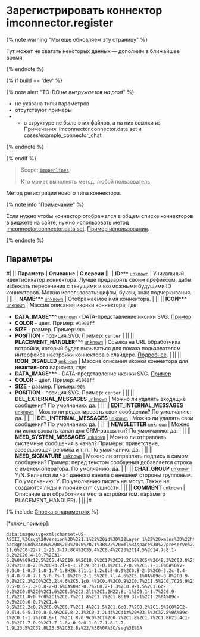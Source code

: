 # Зарегистрировать коннектор imconnector.register

{% note warning "Мы еще обновляем эту страницу" %}

Тут может не хватать некоторых данных — дополним в ближайшее время

{% endnote %}

{% if build == 'dev' %}

{% note alert "TO-DO _не выгружается на prod_" %}

- не указана типы параметров
- отсутствуют примеры
- - в структуре не было этих файлов, а на них ссылки из Примечания: imconnector.connector.data.set и cases/example_connector_chat

{% endnote %}

{% endif %}

> Scope: [`imopenlines`](../../scopes/permissions.md)
>
> Кто может выполнять метод: любой пользователь

Метод регистрации нового типа коннектора.

{% note info "Примечание" %}

Если нужно чтобы коннектор отображался в общем списке коннекторов в виджете на сайте, нужно использовать метод [imconnector.connector.data.set](.). [Пример использования](.).

{% endnote %}

## Параметры

#|
|| **Параметр** | **Описание** | **С версии** ||
|| **ID^*^**
[`unknown`](../../data-types.md) | Уникальный идентификатор коннектора. Лучше предварять своим префиксом, дабы избежать пересечения с текущими и возможными будущими ID коннекторов. Можно использовать: цифры, буквы, знак подчеркивания. | ||
|| **NAME^*^**
[`unknown`](../../data-types.md) | Отображаемое имя коннектора. | ||
|| **ICON^*^**
[`unknown`](../../data-types.md) | Массив описания иконки коннектора, где:
- **DATA_IMAGE^*^**
[`unknown`](../../data-types.md) - DATA-представление иконки SVG. [Пример](*ключ_пример)
- **COLOR** - цвет. Пример: `#1900ff`
- **SIZE** - размер. Пример: `90%`
- **POSITION** - позиция SVG. Пример: `center`
 | ||
|| **PLACEMENT_HANDLER^*^**
[`unknown`](../../data-types.md) | Ссылка на URL обработчика встройки, который будет вызываться для показа пользователям интерфейса настройки коннектора в слайдере. [Подробнее](https://dev.1c-bitrix.ru/learning/course/index.php?COURSE_ID=99&CHAPTER_ID=02535&LESSON_PATH=8771.5380.2535). | ||
|| **ICON_DISABLED**
[`unknown`](../../data-types.md) | Массив описания иконки коннектора для **неактивного** варианта, где:
- **DATA_IMAGE^*^** - DATA-представление иконки SVG. [Пример](*ключ_пример)
- **COLOR** - цвет. Пример: `#1900ff`
- **SIZE** - размер. Пример: `90%`
- **POSITION** - позиция SVG. Пример: `center`
  | ||
|| **DEL_EXTERNAL_MESSAGES**
[`unknown`](../../data-types.md) | Можно ли удалять входящие сообщения? По умолчанию: да. | ||
|| **EDIT_INTERNAL_MESSAGES**
[`unknown`](../../data-types.md) | Можно ли редактировать свои сообщения? По умолчанию: да. | ||
|| **DEL_INTERNAL_MESSAGES**
[`unknown`](../../data-types.md) | Можно ли удалять свои сообщения? По умолчанию: да. | ||
|| **NEWSLETTER**
[`unknown`](../../data-types.md) | Можно ли использовать канал для CRM-рассылки? По умолчанию: да. | ||
|| **NEED_SYSTEM_MESSAGES**
[`unknown`](../../data-types.md) | Можно ли отправлять системные сообщения в канал? Примеры: приветствие, завершающая реплика и т. п. По умолчанию: да. | ||
|| **NEED_SIGNATURE**
[`unknown`](../../data-types.md) | Можно ли отправлять подпись в самом сообщении? Пример: перед текстом сообщения добавляется строка с именем оператора. По умолчанию: да. | ||
|| **CHAT_GROUP**
[`unknown`](../../data-types.md) | Y/N. Является ли чат данного канала с внешней стороны групповым. По умолчанию: Y. По умолчанию писать не могут. Также не создаются лиды и прочие crm сущности.| ||
|| **COMMENT**
[`unknown`](../../data-types.md) | Описание для обработчика места встройки (см. параметр PLACEMENT_HANDLER). | ||
|#

{% include [Сноска о параметрах](../../../_includes/required.md) %}

[*ключ_пример]: 
```
data:image/svg+xml;charset=US-ASCII,%3Csvg%20version%3D%221.1%22%20id%3D%22Layer_1%22%20xmlns%3D%22http%3A//www.w3.org/2000/svg%22%20x%3D%220px%22%20y%3D%220px%22%0A%09%20viewBox%3D%220%200%2070%2071%22%20style%3D%22enable-background%3Anew%200%200%2070%2071%3B%22%20xml%3Aspace%3D%22preserve%22%3E%0A%3Cpath%20fill%3D%22%230C99BA%22%20class%3D%22st0%22%20d%3D%22M34.7%2C64c-11.6%2C0-22-7.1-26.3-17.8C4%2C35.4%2C6.4%2C23%2C14.5%2C14.7c8.1-8.2%2C20.4-10.7%2C31-6.2%0A%09c12.5%2C5.4%2C19.6%2C18.8%2C17%2C32.2C60%2C54%2C48.3%2C63.8%2C34.7%2C64L34.7%2C64z%20M27.8%2C29c0.8-0.9%2C0.8-2.3%2C0-3.2l-1-1.2h19.3c1-0.1%2C1.7-0.9%2C1.7-1.8%0A%09v-0.9c0-1-0.7-1.8-1.7-1.8H26.8l1.1-1.2c0.8-0.9%2C0.8-2.3%2C0-3.2c-0.4-0.4-0.9-0.7-1.5-0.7s-1.1%2C0.2-1.5%2C0.7l-4.6%2C5.1%0A%09c-0.8%2C0.9-0.8%2C2.3%2C0%2C3.2l4.6%2C5.1c0.4%2C0.4%2C0.9%2C0.7%2C1.5%2C0.7C26.9%2C29.6%2C27.4%2C29.4%2C27.8%2C29L27.8%2C29z%20M44%2C41c-0.5-0.6-1.3-0.8-2-0.6%0A%09c-0.7%2C0.2-1.3%2C0.9-1.5%2C1.6c-0.2%2C0.8%2C0%2C1.6%2C0.5%2C2.2l1%2C1.2H22.8c-1%2C0.1-1.7%2C0.9-1.7%2C1.8v0.9c0%2C1%2C0.7%2C1.8%2C1.7%2C1.8h19.3l-1%2C1.2%0A%09c-0.5%2C0.6-0.7%2C1.4-0.5%2C2.2c0.2%2C0.8%2C0.7%2C1.4%2C1.5%2C1.6c0.7%2C0.2%2C1.5%2C0%2C2-0.6l4.6-5.1c0.8-0.9%2C0.8-2.3%2C0-3.2L44%2C41z%20M23.5%2C32.8%0A%09c-1%2C0.1-1.7%2C0.9-1.7%2C1.8v0.9c0%2C1%2C0.7%2C1.8%2C1.7%2C1.8h23.4c1-0.1%2C1.7-0.9%2C1.7-1.8v-0.9c0-1-0.7-1.8-1.7-1.9L23.5%2C32.8L23.5%2C32.8z%22/%3E%0A%3C/svg%3E%0A
```
